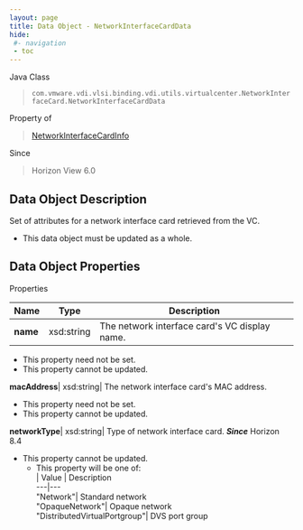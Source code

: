 ```yaml
---
layout: page
title: Data Object - NetworkInterfaceCardData
hide:
 #- navigation
 - toc
---
```






Java Class  
> `com.vmware.vdi.vlsi.binding.vdi.utils.virtualcenter.NetworkInterfaceCard.NetworkInterfaceCardData`

Property of  
> [NetworkInterfaceCardInfo](vdi.utils.virtualcenter.NetworkInterfaceCard.NetworkInterfaceCardInfo.md#field_detail)

Since  
> Horizon View 6.0


## Data Object Description 

Set of attributes for a network interface card retrieved from the VC. 

  * This data object must be updated as a whole.



## Data Object Properties

Properties

Name |  Type |  Description   
---|---|---  
**name**|  xsd:string|  The network interface card's VC display name.   


* This property need not be set.
* This property cannot be updated.

  
**macAddress**|  xsd:string|  The network interface card's MAC address.   


* This property need not be set.
* This property cannot be updated.

  
**networkType**|  xsd:string|  Type of network interface card.  **_Since_** Horizon 8.4  


* This property cannot be updated.
  * This property will be one of:  
|  Value |  Description   
---|---  
"Network"| Standard network  
"OpaqueNetwork"| Opaque network  
"DistributedVirtualPortgroup"| DVS port group  

  
  
  
   
  
  
